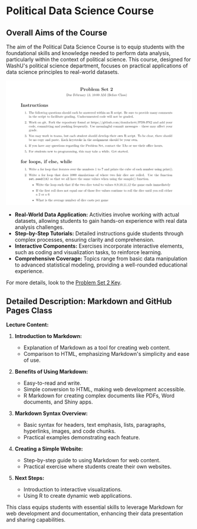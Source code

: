 
# Political Data Science Course

## Overall Aims of the Course

The aim of the Political Data Science Course is to equip students with the foundational skills and knowledge needed to perform data analysis, particularly within the context of political science. This course, designed for WashU's political science department, focuses on practical applications of data science principles to real-world datasets.

 ![Problem Set 2](https://github.com/domlockett/data_science_course/blob/main/ps2.png)
 
- **Real-World Data Application:** Activities involve working with actual datasets, allowing students to gain hands-on experience with real data analysis challenges.
- **Step-by-Step Tutorials:** Detailed instructions guide students through complex processes, ensuring clarity and comprehension.
- **Interactive Components:** Exercises incorporate interactive elements, such as coding and visualization tasks, to reinforce learning.
- **Comprehensive Coverage:** Topics range from basic data manipulation to advanced statistical modeling, providing a well-rounded educational experience.

For more details, look to the [Problem Set 2 Key](https://github.com/domlockett/data_science_course/blob/main/Problem%20Sets/PS%202/PS2_Key.pdf).


## Detailed Description: Markdown and GitHub Pages Class

**Lecture Content:**

1. **Introduction to Markdown:**
   - Explanation of Markdown as a tool for creating web content.
   - Comparison to HTML, emphasizing Markdown's simplicity and ease of use.

2. **Benefits of Using Markdown:**
   - Easy-to-read and write.
   - Simple conversion to HTML, making web development accessible.
   - R Markdown for creating complex documents like PDFs, Word documents, and Shiny apps.

3. **Markdown Syntax Overview:**
   - Basic syntax for headers, text emphasis, lists, paragraphs, hyperlinks, images, and code chunks.
   - Practical examples demonstrating each feature.

4. **Creating a Simple Website:**
   - Step-by-step guide to using Markdown for web content.
   - Practical exercise where students create their own websites.

5. **Next Steps:**
   - Introduction to interactive visualizations.
   - Using R to create dynamic web applications.

This class equips students with essential skills to leverage Markdown for web development and documentation, enhancing their data presentation and sharing capabilities.

